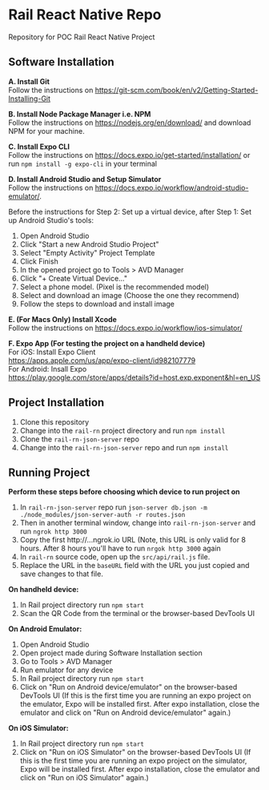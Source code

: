 # Rail React Native Repo
Repository for POC Rail React Native Project

## Software Installation
 **A. Install Git**\
 Follow the instructions on https://git-scm.com/book/en/v2/Getting-Started-Installing-Git
 
 **B. Install Node Package Manager i.e. NPM**\
Follow the instructions on https://nodejs.org/en/download/ and download NPM for your machine.

**C. Install Expo CLI**\
 Follow the instructions on https://docs.expo.io/get-started/installation/ or run `npm install -g expo-cli` in your terminal
 
**D. Install Android Studio and Setup Simulator**\
Follow the instructions on https://docs.expo.io/workflow/android-studio-emulator/.

Before the instructions for Step 2: Set up a virtual device, after Step 1: Set up Android Studio's tools:

 1. Open Android Studio
 2. Click "Start a new Android Studio Project"
 3. Select "Empty Activity" Project Template
 4. Click Finish
 5. In the opened project go to Tools > AVD Manager
 6. Click "+ Create Virtual Device…"
 7. Select a phone model. (Pixel is the recommended model)
 8. Select and download an image (Choose the one they recommend)
 9. Follow the steps to download and install image

**E. (For Macs Only) Install Xcode**\
 Follow the instructions on https://docs.expo.io/workflow/ios-simulator/

**F. Expo App (For testing the project on a handheld device)**\
For iOS: Install Expo Client  
https://apps.apple.com/us/app/expo-client/id982107779  
For Android: Insall Expo  
https://play.google.com/store/apps/details?id=host.exp.exponent&hl=en_US  
 
## Project Installation
1. Clone this repository
2. Change into the `rail-rn` project directory and run `npm install`
3. Clone the `rail-rn-json-server` repo
4. Change into the `rail-rn-json-server` repo and run `npm install`

## Running Project
**Perform these steps before choosing which device to run project on**
1. In `rail-rn-json-server` repo run `json-server db.json -m ./node_modules/json-server-auth -r routes.json`
2. Then in another terminal window, change into `rail-rn-json-server` and run `ngrok http 3000`
3. Copy the first http://...ngrok.io URL (Note, this URL is only valid for 8 hours. After 8 hours you'll have to run `nrgok http 3000` again
4. In `rail-rn` source code, open up the `src/api/rail.js` file.
5. Replace the URL in the `baseURL` field with the URL you just copied and save changes to that file.

**On handheld device:**
1. In Rail project directory run `npm start`
2. Scan the QR Code from the terminal or the browser-based DevTools UI

**On Android Emulator:**
1. Open Android Studio
2. Open project made during Software Installation section
3. Go to Tools > AVD Manager
4. Run emulator for any device
5. In Rail project directory run `npm start`
6. Click on "Run on Android device/emulator" on the browser-based DevTools UI
(If this is the first time you are running an expo project on the emulator, Expo will be installed first. After expo installation, close the emulator and click on "Run on Android device/emulator" again.)

**On iOS Simulator:**
1. In Rail project directory run `npm start`
2. Click on "Run on iOS Simulator" on the browser-based DevTools UI
(If this is the first time you are running an expo project on the simulator, Expo will be installed first. After expo installation, close the emulator and click on "Run on iOS Simulator" again.)
